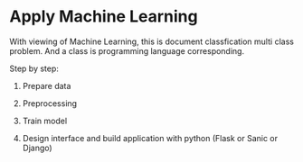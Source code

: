 # Apply Machine Learning

With viewing of Machine Learning, this is document classfication multi class problem. And a class is programming language corresponding. 

Step by step:

1. Prepare data

2. Preprocessing

3. Train model

4. Design interface and build application with python (Flask or Sanic or Django)

